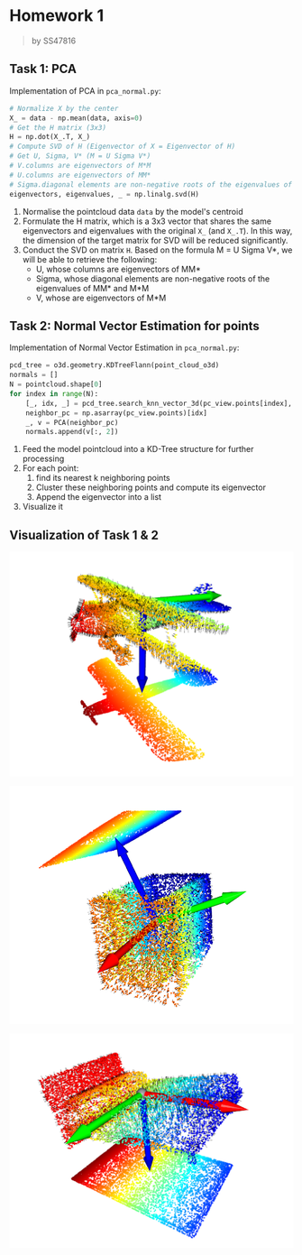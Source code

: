 # Homework 1

> by SS47816



## Task 1: PCA

Implementation of PCA in `pca_normal.py`:
```python
# Normalize X by the center
X_ = data - np.mean(data, axis=0)
# Get the H matrix (3x3)
H = np.dot(X_.T, X_)
# Compute SVD of H (Eigenvector of X = Eigenvector of H)
# Get U, Sigma, V* (M = U Sigma V*)
# V.columns are eigenvectors of M*M
# U.columns are eigenvectors of MM*
# Sigma.diagonal elements are non-negative roots of the eigenvalues of MM* and M*M
eigenvectors, eigenvalues, _ = np.linalg.svd(H)
```

1. Normalise the pointcloud data `data` by the model's centroid
2. Formulate the H matrix, which is a 3x3 vector that shares the same eigenvectors and eigenvalues with the original `X_` (and `X_.T`). In this way, the dimension of the target matrix for SVD will be reduced significantly.
3. Conduct the SVD on matrix `H`. Based on the formula M = U Sigma V*, we will be able to retrieve the following:
    * U, whose columns are eigenvectors of MM*
    * Sigma, whose diagonal elements are non-negative roots of the eigenvalues of MM* and M*M
    * V, whose are eigenvectors of M*M



## Task 2: Normal Vector Estimation for points

Implementation of Normal Vector Estimation in `pca_normal.py`:
```python
pcd_tree = o3d.geometry.KDTreeFlann(point_cloud_o3d)
normals = []
N = pointcloud.shape[0]
for index in range(N):
    [_, idx, _] = pcd_tree.search_knn_vector_3d(pc_view.points[index], 21)
    neighbor_pc = np.asarray(pc_view.points)[idx]
    _, v = PCA(neighbor_pc)
    normals.append(v[:, 2])
```

1. Feed the model pointcloud into a KD-Tree structure for further processing
2. For each point:
   1. find its nearest k neighboring points
   2. Cluster these neighboring points and compute its eigenvector
   3. Append the eigenvector into a list
3. Visualize it

## Visualization of Task 1 & 2

![hw1-airplane-01](pics/hw1-airplane-01.png)

![hw1-box-01](pics/hw1-box-01.png)

![hw1-bed-01](pics/hw1-bed-01.png)
